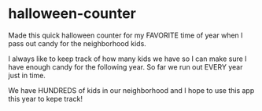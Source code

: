 # halloween-counter

Made this quick halloween counter for my FAVORITE time of year when I pass out candy for the neighborhood kids. 

I always like to keep track of how many kids we have so I can make sure I have enough candy for the following year. So far we run out EVERY year just in time. 

We have HUNDREDS of kids in our neighborhood and I hope to use this app this year to kepe track!